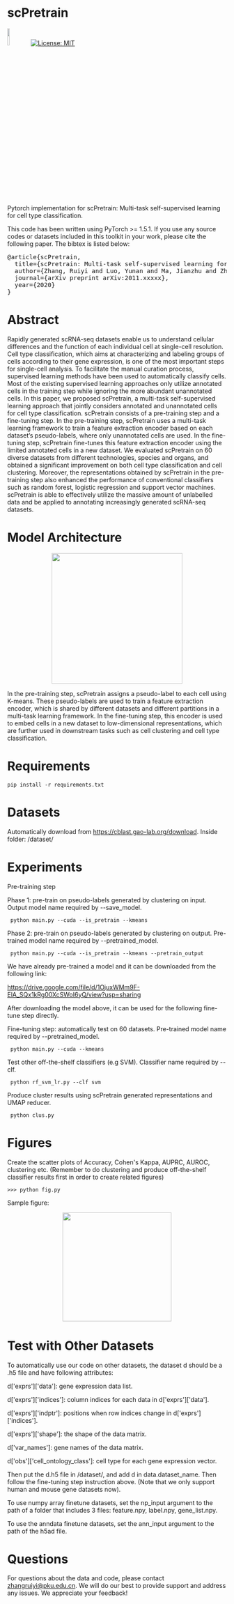 # scPretrain
<img src="figs/pytorch-logo-dark.png" width="10%"> [![License: MIT](https://img.shields.io/badge/License-MIT-yellow.svg)](https://opensource.org/licenses/MIT) 

Pytorch implementation for scPretrain: Multi-task self-supervised learning for cell type classification.

This code has been written using PyTorch >= 1.5.1. If you use any source codes or datasets included in this toolkit in your work, please cite the following paper. The bibtex is listed below:
<pre>
@article{scPretrain,
  title={scPretrain: Multi-task self-supervised learning for cell type classification},
  author={Zhang, Ruiyi and Luo, Yunan and Ma, Jianzhu and Zhang, Ming and Wang, Sheng},
  journal={arXiv preprint arXiv:2011.xxxxx},
  year={2020}
}
</pre>

# Abstract
Rapidly generated scRNA-seq datasets enable us to understand cellular differences and the function
of each individual cell at single-cell resolution. Cell type classification, which aims at characterizing
and labeling groups of cells according to their gene expression, is one of the most important steps for
single-cell analysis. To facilitate the manual curation process, supervised learning methods have been
used to automatically classify cells. Most of the existing supervised learning approaches only utilize
annotated cells in the training step while ignoring the more abundant unannotated cells. In this paper,
we proposed scPretrain, a multi-task self-supervised learning approach that jointly considers
annotated and unannotated cells for cell type classification. scPretrain consists of a pre-training step
and a fine-tuning step. In the pre-training step, scPretrain uses a multi-task learning framework to
train a feature extraction encoder based on each dataset’s pseudo-labels, where only unannotated cells
are used. In the fine-tuning step, scPretrain fine-tunes this feature extraction encoder using the limited
annotated cells in a new dataset. We evaluated scPretrain on 60 diverse datasets from different
technologies, species and organs, and obtained a significant improvement on both cell type
classification and cell clustering. Moreover, the representations obtained by scPretrain in the
pre-training step also enhanced the performance of conventional classifiers such as random forest,
logistic regression and support vector machines. scPretrain is able to effectively utilize the massive
amount of unlabelled data and be applied to annotating increasingly generated scRNA-seq datasets.

# Model Architecture
<p align='center'>
<img src="figs/model.jpg" height="300"/>
</p>

In the pre-training step, scPretrain assigns a pseudo-label to each
cell using K-means. These pseudo-labels are used to train a feature extraction encoder, which is
shared by different datasets and different partitions in a multi-task learning framework. In the
fine-tuning step, this encoder is used to embed cells in a new dataset to low-dimensional
representations, which are further used in downstream tasks such as cell clustering and cell type
classification. 

# Requirements
```
pip install -r requirements.txt
```
# Datasets
Automatically download from https://cblast.gao-lab.org/download.
Inside folder: /dataset/

# Experiments

Pre-training step

Phase 1: pre-train on pseudo-labels generated by clustering on input. Output model name required by --save_model.
```console
 python main.py --cuda --is_pretrain --kmeans 
```

Phase 2: pre-train on pseudo-labels generated by clustering on output. Pre-trained model name required by --pretrained_model.
```console
 python main.py --cuda --is_pretrain --kmeans --pretrain_output
```

We have already pre-trained a model and it can be downloaded from the following link:

https://drive.google.com/file/d/1OjuxWMm9F-ElA_SQx1kRg00XcSWoI6yQ/view?usp=sharing 

After downloading the model above, it can be used for the following fine-tune step directly.

Fine-tuning step: automatically test on 60 datasets. Pre-trained model name required by --pretrained_model.  

```console 
 python main.py --cuda --kmeans 
```

Test other off-the-shelf classifiers (e.g SVM). Classifier name required by --clf.

```console
 python rf_svm_lr.py --clf svm 
```
Produce cluster results using scPretrain generated representations and UMAP reducer.

```console
 python clus.py 
```

# Figures

Create the scatter plots of Accuracy, Cohen's Kappa, AUPRC, AUROC, clustering etc. (Remember to do clustering and produce off-the-shelf classifier results first in order to create related figures)

```console
>>> python fig.py
```
Sample figure:

<p align='center'>
<img src="figs/sample2.jpeg" height="250"/>
</p>

# Test with Other Datasets

To automatically use our code on other datasets, the dataset d should be a .h5 file and have following attributes:

d['exprs']['data']: gene expression data list.

d['exprs']['indices']: column indices for each data in d['exprs']['data'].

d['exprs']['indptr']: positions when row indices change in d['exprs']['indices'].

d['exprs']['shape']: the shape of the data matrix.

d['var_names']: gene names of the data matrix.

d['obs']['cell_ontology_class']: cell type for each gene expression vector.

Then put the d.h5 file in /dataset/, and add d in data.dataset_name. Then follow the fine-tuning step instruction above.
(Note that we only support human and mouse gene datasets now).

To use numpy array finetune datasets, set the np_input argument to the path of a folder that includes 3 files: feature.npy, label.npy, gene_list.npy.

To use the anndata finetune datasets, set the ann_input argument to the path of the h5ad file.

# Questions

For questions about the data and code, please contact zhangruiyi@pku.edu.cn. We will do our best to provide support and address any issues. We appreciate your feedback!